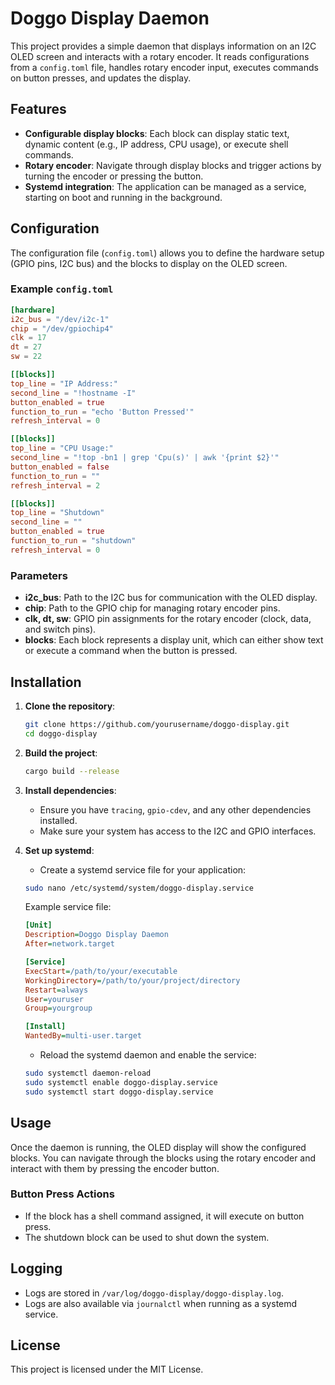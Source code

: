 # Doggo Display Daemon

This project provides a simple daemon that displays information on an I2C OLED screen and interacts with a rotary encoder. It reads configurations from a `config.toml` file, handles rotary encoder input, executes commands on button presses, and updates the display.

## Features

- **Configurable display blocks**: Each block can display static text, dynamic content (e.g., IP address, CPU usage), or execute shell commands.
- **Rotary encoder**: Navigate through display blocks and trigger actions by turning the encoder or pressing the button.
- **Systemd integration**: The application can be managed as a service, starting on boot and running in the background.

## Configuration

The configuration file (`config.toml`) allows you to define the hardware setup (GPIO pins, I2C bus) and the blocks to display on the OLED screen.

### Example `config.toml`

```toml
[hardware]
i2c_bus = "/dev/i2c-1"
chip = "/dev/gpiochip4"
clk = 17
dt = 27
sw = 22

[[blocks]]
top_line = "IP Address:"
second_line = "!hostname -I"
button_enabled = true
function_to_run = "echo 'Button Pressed'"
refresh_interval = 0

[[blocks]]
top_line = "CPU Usage:"
second_line = "!top -bn1 | grep 'Cpu(s)' | awk '{print $2}'"
button_enabled = false
function_to_run = ""
refresh_interval = 2

[[blocks]]
top_line = "Shutdown"
second_line = ""
button_enabled = true
function_to_run = "shutdown"
refresh_interval = 0
```

### Parameters

- **i2c_bus**: Path to the I2C bus for communication with the OLED display.
- **chip**: Path to the GPIO chip for managing rotary encoder pins.
- **clk, dt, sw**: GPIO pin assignments for the rotary encoder (clock, data, and switch pins).
- **blocks**: Each block represents a display unit, which can either show text or execute a command when the button is pressed.

## Installation

1. **Clone the repository**:
    ```bash
    git clone https://github.com/yourusername/doggo-display.git
    cd doggo-display
    ```

2. **Build the project**:
    ```bash
    cargo build --release
    ```

3. **Install dependencies**:
    - Ensure you have `tracing`, `gpio-cdev`, and any other dependencies installed.
    - Make sure your system has access to the I2C and GPIO interfaces.

4. **Set up systemd**:
    - Create a systemd service file for your application:
    ```bash
    sudo nano /etc/systemd/system/doggo-display.service
    ```
    Example service file:
    ```ini
    [Unit]
    Description=Doggo Display Daemon
    After=network.target

    [Service]
    ExecStart=/path/to/your/executable
    WorkingDirectory=/path/to/your/project/directory
    Restart=always
    User=youruser
    Group=yourgroup

    [Install]
    WantedBy=multi-user.target
    ```
    - Reload the systemd daemon and enable the service:
    ```bash
    sudo systemctl daemon-reload
    sudo systemctl enable doggo-display.service
    sudo systemctl start doggo-display.service
    ```

## Usage

Once the daemon is running, the OLED display will show the configured blocks. You can navigate through the blocks using the rotary encoder and interact with them by pressing the encoder button.

### Button Press Actions

- If the block has a shell command assigned, it will execute on button press.
- The shutdown block can be used to shut down the system.

## Logging

- Logs are stored in `/var/log/doggo-display/doggo-display.log`.
- Logs are also available via `journalctl` when running as a systemd service.

## License

This project is licensed under the MIT License.